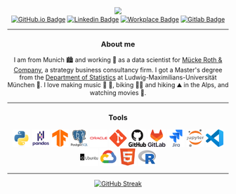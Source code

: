 <div id="header" align="center">

<img src="https://media.giphy.com/media/xT5LMNWIOq8E1JJ3b2/giphy.gif" width="200"/>

<div id="badges">
  <a href="https://bodoburger.github.io"><img alt="GitHub.io Badge" src="https://img.shields.io/badge/GitHub.io-333?style=flat-square&logo=github"/></a>
  <a href="https://www.linkedin.com/in/bodo-burger"><img alt="Linkedin Badge" src="https://img.shields.io/badge/Linkedin-blue?style=flat-square&logo=linkedin"/></a>
  <a href="https://www.muecke-roth.de"><img alt="Workplace Badge" src="https://img.shields.io/badge/M%C3%BCcke%20Roth%20%26%20Company-065882?style=flat-square"/></a>
  <a href="https://gitlab.com/bodoburger"><img alt="Gitlab Badge" src="https://img.shields.io/badge/GitLab-554488?style=flat-square&logo=gitlab"/></a>
</div>

---

### About me

I am from Munich 🏙️ and working 🏢 as a data scientist for [Mücke Roth & Company](https://www.muecke-roth.de), a strategy business consultancy firm.
I got a Master's degree from the [Department of Statistics](https://www.en.statistik.uni-muenchen.de) at Ludwig-Maximilians-Universität München 🏫.
I love making music 🎹 💽, biking 🚵‍♂️ and hiking ⛰️ in the Alps, and watching movies 🎥.

---

### Tools

<div id="tools">
  <img src="https://github.com/devicons/devicon/blob/master/icons/python/python-original.svg" alt="Python" width="40" height="40"/>
  <img src="https://github.com/devicons/devicon/blob/master/icons/pandas/pandas-original-wordmark.svg" alt="Pandas" width="40" height="40"/>
  <img src="https://github.com/devicons/devicon/blob/master/icons/tensorflow/tensorflow-original.svg" alt="TensorFlow" height="40"/>
  <img src="https://github.com/devicons/devicon/blob/master/icons/postgresql/postgresql-original-wordmark.svg" alt="PostgreSQL" height="40"/>
  <img src="https://github.com/devicons/devicon/blob/master/icons/oracle/oracle-original.svg" alt="Oracle" height="40"/>
  <img src="https://github.com/devicons/devicon/blob/master/icons/git/git-original.svg" alt="Git" width="40" height="40"/>
  <img src="https://github.com/devicons/devicon/blob/master/icons/github/github-original-wordmark.svg" alt="GitHub" width="40" height="40"/>
  <img src="https://github.com/devicons/devicon/blob/master/icons/gitlab/gitlab-original-wordmark.svg" alt="GitLab" width="40" height="40"/>
  <img src="https://github.com/devicons/devicon/blob/master/icons/jira/jira-original-wordmark.svg" alt="Jira" height="40"/>
  <img src="https://github.com/devicons/devicon/blob/master/icons/jupyter/jupyter-original-wordmark.svg" alt="Jupyter" height="40"/>
  <img src="https://github.com/devicons/devicon/blob/master/icons/vscode/vscode-original.svg" alt="VS Code" height="40"/>
  <img src="https://github.com/devicons/devicon/blob/master/icons/ubuntu/ubuntu-plain-wordmark.svg" alt="Ubuntu" height="40"/>
  <img src="https://github.com/devicons/devicon/blob/master/icons/googlecloud/googlecloud-original.svg" alt="Google Cloud" width="40" height="40"/>
  <img src="https://github.com/devicons/devicon/blob/master/icons/html5/html5-original.svg" alt="HTML" width="40" height="40"/>
  <img src="https://github.com/devicons/devicon/blob/master/icons/r/r-original.svg" alt="R" height="40"/>
</div>

---
[![GitHub Streak](http://github-readme-streak-stats.herokuapp.com?user=BodoBurger&theme=monokai&border_radius=4&card_width=400&hide_current_streak=true)](https://git.io/streak-stats)

</div>
